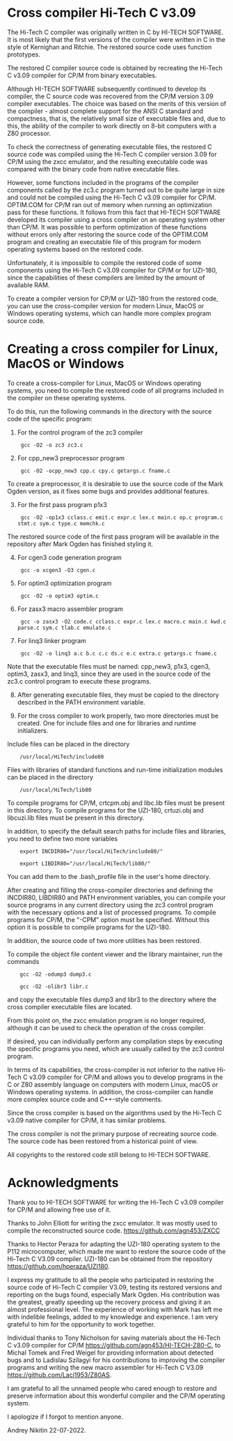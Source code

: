 # Cross compiler Hi-Tech C v3.09

The Hi-Tech C compiler was originally written in C by HI-TECH SOFTWARE. It is most likely that the first versions of the compiler were written in C in the style of Kernighan and Ritchie. The restored source code uses function prototypes.

The restored C compiler source code is obtained by recreating the Hi-Tech C v3.09 compiler for CP/M from binary executables.

Although HI-TECH SOFTWARE subsequently continued to develop its compiler, the C source code was recovered from the CP/M version 3.09 compiler executables. The choice was based on the merits of this version of the compiler - almost complete support for the ANSI C standard and compactness, that is, the relatively small size of executable files and, due to this, the ability of the compiler to work directly on 8-bit computers with a Z80 processor.

To check the correctness of generating executable files, the restored C source code was compiled using the Hi-Tech C compiler version 3.09 for CP/M using the zxcc emulator, and the resulting executable code was compared with the binary code from native executable files.

However, some functions included in the programs of the compiler components called by the zc3.c program turned out to be quite large in size and could not be compiled using the Hi-Tech C v3.09 compiler for CP/M. OPTIM.COM for CP/M ran out of memory when running an optimization pass for these functions. It follows from this fact that HI-TECH SOFTWARE developed its compiler using a cross compiler on an operating system other than CP/M. It was possible to perform optimization of these functions without errors only after restoring the source code of the OPTIM.COM program and creating an executable file of this program for modern operating systems based on the restored code.

Unfortunately, it is impossible to compile the restored code of some components using the Hi-Tech C v3.09 compiler for CP/M or for UZI-180, since the capabilities of these compilers are limited by the amount of available RAM.

To create a compiler version for CP/M or UZI-180 from the restored code, you can use the cross-compiler version for modern Linux, MacOS or Windows operating systems, which can handle more complex program source code.

# Creating a cross compiler for Linux, MacOS or Windows

To create a cross-compiler for Linux, MacOS or Windows operating systems, you need to compile the restored code of all programs included in the compiler on these operating systems.

To do this, run the following commands in the directory with the source code of the specific program:

1. For the control program of the zc3 compiler

        gcc -O2 -o zc3 zc3.c

2. For cpp_new3 preprocessor program

        gcc -O2 -ocpp_new3 cpp.c cpy.c getargs.c fname.c

To create a preprocessor, it is desirable to use the source code of the Mark Ogden version, as it fixes some bugs and provides additional features.

3. For the first pass program p1x3

        gcc -O2 -op1x3 cclass.c emit.c expr.c lex.c main.c op.c program.c stmt.c sym.c type.c memchk.c

The restored source code of the first pass program will be available in the repository after Mark Ogden has finished styling it.

4. For cgen3 code generation program

        gcc -o xcgen3 -O3 cgen.c

5. For optim3 optimization program

        gcc -O2 -o optim3 optim.c

6. For zasx3 macro assembler program

        gcc -o zasx3 -O2 code.c cclass.c expr.c lex.c macro.c main.c kwd.c parse.c sym.c tlab.c emulate.c

7. For linq3 linker program

        gcc -O2 -o linq3 a.c b.c c.c ds.c e.c extra.c getargs.c fname.c

Note that the executable files must be named: cpp_new3, p1x3, cgen3, optim3, zasx3, and linq3, since they are used in the source code of the zc3.c control program to execute these programs.

8. After generating executable files, they must be copied to the directory described in the PATH environment variable.

9. For the cross compiler to work properly, two more directories must be created. One for include files and one for libraries and runtime initializers.

Include files can be placed in the directory

        /usr/local/HiTech/include80

Files with libraries of standard functions and run-time initialization modules can be placed in the directory

        /usr/local/HiTech/lib80

To compile programs for CP/M, crtcpm.obj and libc.lib files must be present in this directory. To compile programs for the UZI-180, crtuzi.obj and libcuzi.lib files must be present in this directory.

In addition, to specify the default search paths for include files and libraries, you need to define two more variables

        export INCDIR80="/usr/local/HiTech/include80/"

        export LIBDIR80="/usr/local/HiTech/lib80/"

You can add them to the .bash_profile file in the user's home directory.

After creating and filling the cross-compiler directories and defining the INCDIR80, LIBDIR80 and PATH environment variables, you can compile your source programs in any current directory using the zc3 control program with the necessary options and a list of processed programs. To compile programs for CP/M, the "-CPM" option must be specified. Without this option it is possible to compile programs for the UZI-180.

In addition, the source code of two more utilities has been restored.

To compile the object file content viewer and the library maintainer, run the commands

        gcc -O2 -odump3 dump3.c

        gcc -O2 -olibr3 libr.c

and copy the executable files dump3 and libr3 to the directory where the cross compiler executable files are located.

From this point on, the zxcс emulation program is no longer required, although it can be used to check the operation of the cross compiler.

If desired, you can individually perform any compilation steps by executing the specific programs you need, which are usually called by the zc3 control program.

In terms of its capabilities, the cross-compiler is not inferior to the native Hi-Tech C v3.09 compiler for CP/M and allows you to develop programs in the C or Z80 assembly language on computers with modern Linux, macOS or Windows operating systems. In addition, the cross-compiler can handle more complex source code and C++-style comments.

Since the cross compiler is based on the algorithms used by the Hi-Tech C v3.09 native compiler for CP/M, it has similar problems.

The cross compiler is not the primary purpose of recreating source code. The source code has been restored from a historical point of view.

All copyrights to the restored code still belong to HI-TECH SOFTWARE.

# Acknowledgments

Thank you to HI-TECH SOFTWARE for writing the Hi-Tech C v3.09 compiler for CP/M and allowing free use of it. 

Thanks to John Elliott for writing the zxcc emulator. It was mostly used to compile the reconstructed source code. https://github.com/agn453/ZXCC 

Thanks to Hector Peraza for adapting the UZI-180 operating system to the P112 microcomputer, which made me want to restore the source code of the Hi-Tech C V3.09 compiler. UZI-180 can be obtained from the repository https://github.com/hperaza/UZI180.

I express my gratitude to all the people who participated in restoring the source code of Hi-Tech C compiler V3.09, testing its restored versions and reporting on the bugs found, especially Mark Ogden. His contribution was the greatest, greatly speeding up the recovery process and giving it an almost professional level. The experience of working with Mark has left me with indelible feelings, added to my knowledge and experience. I am very grateful to him for the opportunity to work together.

Individual thanks to Tony Nicholson for saving materials about the Hi-Tech C v3.09 compiler for CP/M https://github.com/agn453/HI-TECH-Z80-C, to Michal Tomek and Fred Weigel for providing information about detected bugs and to Ladislau Szilagyi for his contributions to improving the compiler programs and writing the new macro assembler for Hi-Tech C V3.09 https://github.com/Laci1953/Z80AS. 

I am grateful to all the unnamed people who cared enough to restore and preserve information about this wonderful compiler and the CP/M operating system.

I apologize if I forgot to mention anyone.

Andrey Nikitin 22-07-2022.

